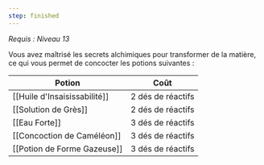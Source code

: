 ```yaml
---
step: finished
---
```

*Requis : Niveau 13*

Vous avez maîtrisé les secrets alchimiques pour transformer de la matière, ce qui vous permet de concocter les potions suivantes :

| Potion                       | Coût              |
| ---------------------------- | ----------------- |
| [[Huile d'Insaisissabilité]] | 2 dés de réactifs |
| [[Solution de Grès]]         | 2 dés de réactifs |
| [[Eau Forte]]                | 3 dés de réactifs |
| [[Concoction de Caméléon]]   | 3 dés de réactifs |
| [[Potion de Forme Gazeuse]]  | 3 dés de réactifs |
